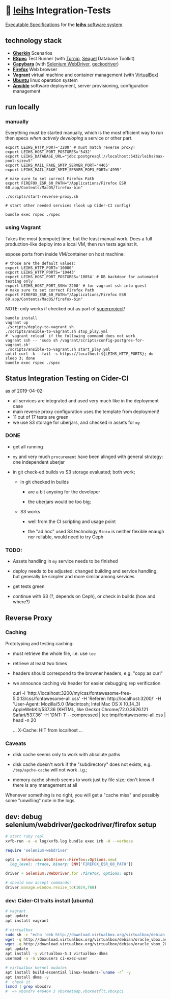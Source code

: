 🥒 [leihs][] Integration-Tests
==============================

[Executable Specifications](https://en.wikipedia.org/wiki/Behavior-driven_development#Behavioral_specifications) for the [**leihs** software system][leihs].

## technology stack

- [**Gherkin**](https://docs.cucumber.io/gherkin/reference/) Scenarios
- [**RSpec**](https://rspec.info/) Test Runner (with [Turnip](https://github.com/jnicklas/turnip), [Sequel](https://rubygems.org/gems/sequel) Database Toolkit)
- [**Capybara**](https://teamcapybara.github.io/capybara/) (with [Selenium WebDriver](https://www.seleniumhq.org/projects/webdriver/), [geckodriver](https://github.com/mozilla/geckodriver))
- [**Firefox**](https://www.mozilla.org/firefox/) Web browser
- [**Vagrant**](https://www.vagrantup.com/) virtual machine and container management (with [VirtualBox](https://www.virtualbox.org/))
- [**Ubuntu**](https://www.ubuntu.com/server) linux operation system
- [**Ansible**](https://www.ansible.com/) software deployment, server provisioning, configuration management



run locally
-------

### manually

Everything must be started manually, which is the most efficient way to run then specs *when actively developing* a service or other part.

```shell
export LEIHS_HTTP_PORT='3200' # must match reverse proxy!
export LEIHS_HOST_PORT_POSTGRES='5432'
export LEIHS_DATABASE_URL="jdbc:postgresql://localhost:5432/leihs?max-pool-size=5"
export LEIHS_MAIL_FAKE_SMTP_SERVER_PORT='4465'
export LEIHS_MAIL_FAKE_SMTP_SERVER_POP3_PORT='4995'

# make sure to set correct Firefox Path
export FIREFOX_ESR_60_PATH="/Applications/Firefox ESR 60.app/Contents/MacOS/firefox-bin"

./scripts/start-reverse-proxy.sh

# start other needed services (look up Cider-CI config)

bundle exec rspec ./spec
```

### using Vagrant

Takes the most (compute) time, but the least manual work.
Does a full production-like deploy into a local VM, then run tests against it.

expose ports from inside VM/container on host machine:

```shell
# those are the default values:
export LEIHS_HTTP_PORT='10080'
export LEIHS_HTTP_PORTS='10443'
export LEIHS_HOST_PORT_POSTGRES='10054' # DB backdoor for automated testing only
export LEIHS_HOST_PORT_SSH='2200' # for vagrant ssh into guest
# make sure to set correct Firefox Path
export FIREFOX_ESR_60_PATH="/Applications/Firefox ESR 60.app/Contents/MacOS/firefox-bin"
```

NOTE: only works if checked out as part of [superproject][leihs]!

```shell
bundle install
vagrant up
./scripts/deploy-to-vagrant.sh
./scripts/ansible-to-vagrant.sh stop_play.yml
# `vagrant reload` if the following command does not work
vagrant ssh -- 'sudo sh /vagrant/scripts/config-postgres-for-vagrant.sh'
./scripts/ansible-to-vagrant.sh start_play.yml
until curl -k --fail -s https://localhost:${LEIHS_HTTP_PORTS}; do sleep 3; done
bundle exec rspec ./spec
```


Status Integration Testing on Cider-CI
--------------------------------------

as of 2019-04-02:

* all services are integrated and used very much like in the deployment case
* main reverse proxy configuration uses the template from deployment!
* 11 out of 17 tests are green
* we use S3 storage for uberjars, and checked in assets for `my`

### DONE

* get all running

* `my` and very much `procurement` have been alinged with general strategy: one
  independent uberjar

* in git check-ed  builds vs S3 storage evaluated; both work;

  * in git checked in builds

    * are a bit anyoing for the developer

    * the uberjars would be too big;

  * S3 works

    * well from the CI scripting and usage point

    * the "ad hoc" used S3 technology `Minio` is neither flexible enaugh nor
      reliable, would need to try Ceph


### TODO:

* Assets handling in `my` service needs to be finished

* deploy needs to be adjusted: changed building and service handling; but
  generally be simpler and more similar among services

* get tests green

* continue with S3 (?, depends on Ceph), or check in builds (how and where?)


Reverse Proxy
-------------

### Caching

Prototyping and testing caching:

* must retrieve the whole file, i.e. use `tee`
* retrieve at least two times
* headers should correspond to the browner headers, e.g. "copy as curl"
* we announce caching via header for easier debugging rep verification

    curl -i 'http://localhost:3200/my/css/fontawesome-free-5.0.13/css/fontawesome-all.css' -H 'Referer: http://localhost:3200/' -H 'User-Agent: Mozilla/5.0 (Macintosh; Intel Mac OS X 10_14_3) AppleWebKit/537.36 (KHTML, like Gecko) Chrome/72.0.3626.121 Safari/537.36' -H 'DNT: 1' --compressed | tee tmp/fontawesome-all.css | head -n 20

    ...
    X-Cache: HIT from localhost
    ...


### Caveats

* disk cache seems only to work with absolute paths
* disk cache doesn't work if the "subdirectory" does not exists, e.g. `/tmp/apche-cache` will not work .i.g.;

* memory cache shmcb seems to work just by file size; don't know if there is any management at all

Whenever something is no right, you will get a "cache miss" and possibly some
"unwilling" note in the logs.  



## dev: debug selenium/webdriver/geckodriver/firefox setup

```sh
# start ruby repl
xvfb-run -a -e log/xvfb.log bundle exec irb -W --verbose
```

```ruby
require 'selenium-webdriver'

opts = Selenium::WebDriver::Firefox::Options.new(
  log_level: :trace, binary: ENV['FIREFOX_ESR_60_PATH'])

driver = Selenium::WebDriver.for :firefox, options: opts

# should now accept commands:
driver.manage.window.resize_to(1024,768)
```


### dev: Cider-CI traits install (ubuntu)

```sh
# vagrant
apt update
apt install vagrant

# virtualbox
sudo sh -c "echo 'deb http://download.virtualbox.org/virtualbox/debian '$(lsb_release -cs)' contrib non-free' > /etc/apt/sources.list.d/virtualbox.list"
wget -q http://download.virtualbox.org/virtualbox/debian/oracle_vbox.asc -O- | sudo apt-key add -
wget -q http://download.virtualbox.org/virtualbox/debian/oracle_vbox_2016.asc -O- | sudo apt-key add -
apt update
apt install -y virtualbox-5.1 virtualbox-dkms
usermod -a -G vboxusers ci-exec-user

# virtualbox kernel modules
apt install build-essential linux-headers-`uname -r` -y
apt install dkms -y
#  check it
lsmod | grep vboxdrv
#  => vboxdrv 446464 3 vboxnetadp,vboxnetflt,vboxpci
```

[leihs]: https://github.com/leihs/leihs
